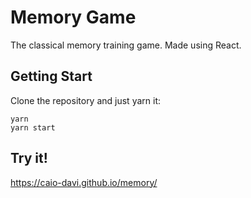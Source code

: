 # Memory Game

The classical memory training game. Made using React. 

## Getting Start

Clone the repository and just yarn it:

```
yarn 
yarn start
```

## Try it!

https://caio-davi.github.io/memory/

